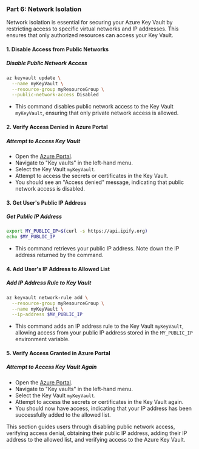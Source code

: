 ### Part 6: Network Isolation

Network isolation is essential for securing your Azure Key Vault by restricting access to specific virtual networks and IP addresses. This ensures that only authorized resources can access your Key Vault.

#### 1. Disable Access from Public Networks

##### **Disable Public Network Access**

```bash
az keyvault update \
  --name myKeyVault \
  --resource-group myResourceGroup \
  --public-network-access Disabled
```

- This command disables public network access to the Key Vault `myKeyVault`, ensuring that only private network access is allowed.

#### 2. Verify Access Denied in Azure Portal

##### **Attempt to Access Key Vault**

- Open the [Azure Portal](https://portal.azure.com/).
- Navigate to "Key vaults" in the left-hand menu.
- Select the Key Vault `myKeyVault`.
- Attempt to access the secrets or certificates in the Key Vault.
- You should see an "Access denied" message, indicating that public network access is disabled.

#### 3. Get User's Public IP Address

##### **Get Public IP Address**

```bash
export MY_PUBLIC_IP=$(curl -s https://api.ipify.org)
echo $MY_PUBLIC_IP
```


- This command retrieves your public IP address. Note down the IP address returned by the command.

#### 4. Add User's IP Address to Allowed List

##### **Add IP Address Rule to Key Vault**

```bash
az keyvault network-rule add \
  --resource-group myResourceGroup \
  --name myKeyVault \
  --ip-address $MY_PUBLIC_IP
```

- This command adds an IP address rule to the Key Vault `myKeyVault`, allowing access from your public IP address stored in the `MY_PUBLIC_IP` environment variable.

#### 5. Verify Access Granted in Azure Portal

##### **Attempt to Access Key Vault Again**

- Open the [Azure Portal](https://portal.azure.com/).
- Navigate to "Key vaults" in the left-hand menu.
- Select the Key Vault `myKeyVault`.
- Attempt to access the secrets or certificates in the Key Vault again.
- You should now have access, indicating that your IP address has been successfully added to the allowed list.

This section guides users through disabling public network access, verifying access denial, obtaining their public IP address, adding their IP address to the allowed list, and verifying access to the Azure Key Vault.